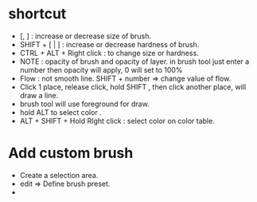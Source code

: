 # shortcut
- [, ] : increase or decrease size of brush.
- SHIFT + [ | ] : increase or decrease hardness of brush.
- CTRL + ALT + Right click : to change size or hardness.
- NOTE : opacity of brush and opacity of layer. in brush tool just enter a number then opacity will apply, 0 will set to 100%
- Flow : not smooth line.  SHIFT + number => change value of flow.
- Click 1 place, release click, hold SHIFT , then click another place, will draw a line.
- brush tool will use foreground for draw.
- hold ALT to select color .
- ALT + SHIFT + Hold RIght click : select color on color table.

# Add custom brush
- Create a selection area.
- edit => Define brush preset.
- 
